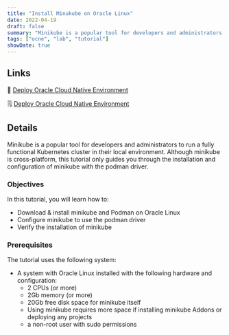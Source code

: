 ```yaml
---
title: "Install Minukube on Oracle Linux"
date: 2022-04-19
draft: false
summary: "Minikube is a popular tool for developers and administrators to run a fully functional Kubernetes cluster in their local environment. Although minikube is cross-platform, this tutorial only guides you through the installation and configuration of minikube with the podman driver."
tags: ["ocne", "lab", "tutorial"]
showDate: true
---
```


## Links

:crescent_moon: [Deploy Oracle Cloud Native Environment](https://luna.oracle.com/lab/8b2f7860-3204-4cd3-8d55-3f6de9ca03c2)

:spiral_notepad: [Deploy Oracle Cloud Native Environment](https://docs.oracle.com/en/learn/ol-minikube)

## Details

Minikube is a popular tool for developers and administrators to run a fully functional Kubernetes cluster in their local environment.
Although minikube is cross-platform, this tutorial only guides you through the installation and configuration of minikube with the podman driver.

### Objectives

In this tutorial, you will learn how to:

- Download & install minikube and Podman on Oracle Linux
- Configure minikube to use the podman driver
- Verify the installation of minikube

### Prerequisites

The tutorial uses the following system:

- A system with Oracle Linux installed with the following hardware and configuration:
  - 2 CPUs (or more)
  - 2Gb memory (or more)
  - 20Gb free disk space for minikube itself
  - Using minikube requires more space if installing minikube Addons or deploying any projects
  - a non-root user with sudo permissions
